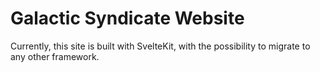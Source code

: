 # Galactic Syndicate Website

Currently, this site is built with SvelteKit, with the possibility to migrate to any other framework.
